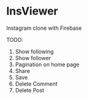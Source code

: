 # InsViewer
Instagram clone with Firebase

TODO:  
1. Show following
2. Show follower
3. Pagination on home page
4. Share
5. Save
6. Delete Comment
7. Delete Post
